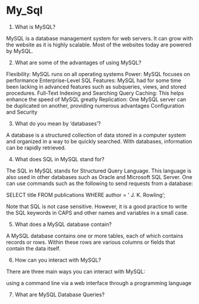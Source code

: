 # My_Sql

1. What is MySQL?

MySQL is a database management system for web servers. It can grow with the website as it is highly scalable. Most of the websites today are powered by MySQL.

2. What are some of the advantages of using MySQL?

Flexibility: MySQL runs on all operating systems
Power: MySQL focuses on performance
Enterprise-Level SQL Features: MySQL had for some time been lacking in advanced features such as subqueries, views, and stored procedures.
Full-Text Indexing and Searching
Query Caching: This helps enhance the speed of MySQL greatly
Replication: One MySQL server can be duplicated on another, providing numerous advantages
Configuration and Security

3. What do you mean by ‘databases’?

A database is a structured collection of data stored in a computer system and organized in a way to be quickly searched. With databases, information can be rapidly retrieved.

4. What does SQL in MySQL stand for?

The SQL in MySQL stands for Structured Query Language. This language is also used in other databases such as Oracle and Microsoft SQL Server.  One can use commands such as the following to send requests from a database:

SELECT title FROM publications WHERE author = ' J. K. Rowling’;

Note that SQL is not case sensitive. However, it is a good practice to write the SQL keywords in CAPS and other names and variables in a small case.

5. What does a MySQL database contain?

A MySQL database contains one or more tables, each of which contains records or rows. Within these rows are various columns or fields that contain the data itself.

6. How can you interact with MySQL?

There are three main ways you can interact with MySQL: 

using a command line
via a web interface
through a programming language

7. What are MySQL Database Queries?
